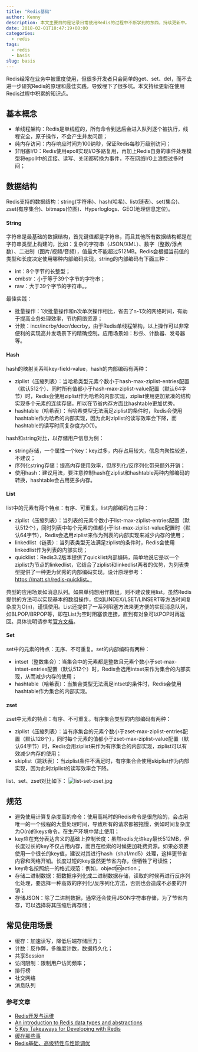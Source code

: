 ```yaml
---
title: "Redis基础"
author: Kenny
description: 本文主要目的是记录日常使用Redis的过程中不断学到的东西，持续更新中。
date: 2018-02-01T10:47:19+08:00
categories:
  - redis
tags:
  - redis
  - basis
slug: basis
---
```

Redis经常在业务中被重度使用，但很多开发者只会简单的get、set、del，而不去进一步研究Redis的原理和最佳实践，导致埋下了很多坑。本文持续更新在使用Redis过程中积累的知识点。

## 基本概念
  - 单线程架构：Redis是单线程的，所有命令到达后会进入队列逐个被执行，线程安全，原子操作，不会产生并发问题；
  - 纯内存访问：内存响应时间为100纳秒，保证Redis每秒万级别访问；
  - 非阻塞I/O：Redis使用epoll实现I/O多路复用，再加上Redis自身的事件处理模型将epoll中的连接、读写、关闭都转换为事件，不在网络I/O上浪费过多时间；

## 数据结构
Redis支持的数据结构：string(字符串)、hash(哈希)、list(链表)、set(集合)、zset(有序集合)、bitmaps(位图)、Hyperloglogs、GEO(地理信息定位)。
#### String
字符串是最基础的数据结构，首先键值都是字符串，而且其他所有数据结构都是在字符串类型上构建的，比如：复杂的字符串（JSON/XML）、数字（整数/浮点数）、二进制（图片/视频/音频），值最大不能超过512MB。Redis会根据当前值的类型和长度决定使用哪种内部编码实现，string的内部编码有下面三种：

  - int：8个字节的长整型；
  - embstr：小于等于39个字节的字符串；
  - raw：大于39个字节的字符串。。

最佳实践：

  - 批量操作：1次批量操作和n次单次操作相比，省去了n-1次的网络时间，有助于提高业务处理效率，节约网络资源；
  - 计数：incr/incrby/decr/decrby，由于Redis单线程架构，以上操作可以非常便利的实现高并发场景下的精确控制。应用场景如：秒杀、计数器、发号器等。

#### Hash
hash的映射关系叫key-field-value，hash的内部编码有两种：

  - ziplist（压缩列表）：当哈希类型元素个数小于hash-max-ziplist-entries配置（默认512个）、同时所有值都小于hash-max-ziplist-value配置（默认64字节）时，Redis会使用ziplist作为哈希的内部实现，ziplist使用更加紧凑的结构实现多个元素的连续存储，所以在节省内存方面比hashtable更加优秀。
  - hashtable（哈希表）：当哈希类型无法满足ziplist的条件时，Redis会使用hashtable作为哈希的内部实现，因为此时ziplist的读写效率会下降，而hashtable的读写时间复杂度为O(1)。

hash和string对比，以存储用户信息为例：

  - string存储，一个属性一个key：key过多，内存占用较大，信息内聚性较差，不建议；
  - 序列化string存储：提高内存使用效率，但序列化/反序列化带来额外开销；
  - 使用hash：建议用法，要注意控制hash在ziplist和hashtable两种内部编码的转换，hashtable会占用更多内存。

#### List
list中的元素有两个特点：有序、可重复。list内部编码有三种：

  - ziplist（压缩列表）：当列表的元素个数小于list-max-ziplist-entries配置（默认512个），同时列表中每个元素的值都小于list-max-ziplist-value配置时（默认64字节），Redis会选用ziplist来作为列表的内部实现来减少内存的使用；
  - linkedlist（链表）：当列表类型无法满足ziplist的条件时，Redis会使用linkedlist作为列表的内部实现；
  - quicklist：Redis3.2版本提供了quicklist内部编码，简单地说它是以一个ziplist为节点的linkedlist，它结合了ziplist和linkedlist两者的优势，为列表类型提供了一种更为优秀的内部编码实现，设计原理参考：https://matt.sh/redis-quicklist。

典型的应用场景如消息队列。如果单纯想用作数组，则不建议使用list，虽然Redis提供的方法可以实现基本的数组操作，但如LINDEX/LSET/LINSERT等方法时间复杂度为O(n)，谨慎使用。List还提供了一系列阻塞方法来更方便的实现消息队列，如BLPOP/BRPOP等，即在List为空时阻塞该连接，直到有对象可以POP时再返回。具体说明请参考[官方文档](https://redis.io/topics/data-types-intro)。

#### Set
set中的元素的特点：无序、不可重复。set的内部编码有两种：

  - intset（整数集合）：当集合中的元素都是整数且元素个数小于set-max-intset-entries配置（默认512个）时，Redis会选用intset来作为集合的内部实现，从而减少内存的使用；
  - hashtable（哈希表）：当集合类型无法满足intset的条件时，Redis会使用hashtable作为集合的内部实现。

#### zset
zset中元素的特点：有序、不可重复。有序集合类型的内部编码有两种：

  - ziplist（压缩列表）：当有序集合的元素个数小于zset-max-ziplist-entries配置（默认128个），同时每个元素的值都小于zset-max-ziplist-value配置（默认64字节）时，Redis会用ziplist来作为有序集合的内部实现，ziplist可以有效减少内存的使用；
  - skiplist（跳跃表）：当ziplist条件不满足时，有序集合会使用skiplist作为内部实现，因为此时ziplist的读写效率会下降。

list、set、zset对比如下：
![list-set-zset.jpg](/img/redis/list-set-zset.jpg)

## 规范
  - 避免使用计算复杂度高的命令：使用高耗时的Redis命令是很危险的，会占用唯一的一个线程的大量处理时间，导致所有的请求都被拖慢，例如时间复杂度为O(n)的keys命令，在生产环境中禁止使用；
  - key应在充分表达含义的基础上控制长度：虽然redis允许key最长512MB，但长度过长的key不仅占用内存，而且在检索的时候更加耗费资源。如果必须要使用一个很长的key值，建议对其进行hash（sha1/md5）处理，这样更节省内容和网络开销。长度过短的key虽然更节省内存，但牺牲了可读性；
  - key命名按照统一的格式规范：例如，object:id:action；
  - 存储二进制数据：把数据序列化成二进制数据存储，读取的时候再进行反序列化处理，要选择一种高效的序列化/反序列化方法，否则也会造成不必要的开销；
  - 存储JSON：除了二进制数据，通常还会使用JSON字符串存储，为了节省内存，可以选择将其压缩后再存储；

## 常见使用场景
  - 缓存：加速读写，降低后端存储压力；
  - 计数：反作弊，多维度计数，数据持久化；
  - 共享Session
  - 访问限制：限制用户访问频率；
  - 排行榜
  - 社交网络
  - 消息队列

### 参考文章
  - [Redis开发与运维](https://book.douban.com/subject/26971561/)
  - [An introduction to Redis data types and abstractions](https://redis.io/topics/data-types-intro)
  - [5 Key Takeaways for Developing with Redis](https://redislabs.com/blog/5-key-takeaways-for-developing-with-redis/)
  - [缓存那些事](https://tech.meituan.com/cache_about.html)
  - [Redis基础、高级特性与性能调优](https://www.jianshu.com/p/2f14bc570563)
